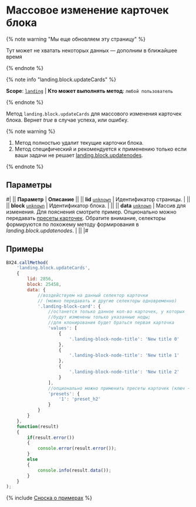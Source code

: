# Массовое изменение карточек блока

{% note warning "Мы еще обновляем эту страницу" %}

Тут может не хватать некоторых данных — дополним в ближайшее время

{% endnote %}

{% note info "landing.block.updateCards" %}

**Scope**: [`landing`](../../../scopes/permissions.md) | **Кто может выполнять метод**: `любой пользователь`

{% endnote %}

Метод `landing.block.updateCards` для массового изменения карточек блока. Вернет _true_ в случае успеха, или ошибку.

{% note warning %}

1. Метод полностью удалит текущие карточки блока.
2. Метод специфический и рекомендуется к применению только если ваши задачи не решает [landing.block.updatenodes](./landing-block-update-nodes.md).

{% endnote %}

## Параметры

#|
|| **Параметр** | **Описание** ||
|| **lid**
[`unknown`](../../../data-types.md) | Идентификатор страницы. | ||
|| **block**
[`unknown`](../../../data-types.md) | Идентификатор блока. | ||
|| **data**
[`unknown`](../../../data-types.md) | Массив для изменения. Для пояснения смотрите пример. Опционально можно передавать [пресеты карточек](../extended-description.md).
Обратите внимание, селекторы формируются по похожему методу формирования в _landing.block.updatenodes_. | ||
|#

## Примеры

```js
BX24.callMethod(
    'landing.block.updateCards',
    {
        lid: 2856,
        block: 25458,
        data: {
            //воздействуем на данный селектор карточки
            // (можно передавать и другие селекторы одновременно)
            '.landing-block-card': {
                //останется только данное кол-во карточек, у которых
                //будут изменены только указанные ноды;
                //для клонирования будет браться первая карточка
                'values': [
                    {
                        '.landing-block-node-title': 'New title 0'
                    },
                    {
                        '.landing-block-node-title': 'New title 1'
                    },
                    {
                        '.landing-block-node-title': 'New title 2'
                    }
                ],
                //опционально можно применить пресеты карточек (ключ - порядковый номер карточки, начиная с 0)
                'presets': {
                    '1': 'preset_h2'
                }
            }
        }
    },
    function(result)
    {
        if(result.error())
        {
            console.error(result.error());
        }
        else
        {
            console.info(result.data());
        }
    }
);
```

{% include [Сноска о примерах](../../../../_includes/examples.md) %}